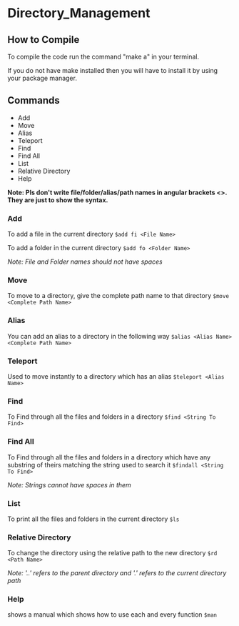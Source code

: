 # Directory_Management

## How to Compile

To compile the code run the command "make a" in your terminal.

If you do not have make installed then you will have to install it by using your package manager.

## Commands

- Add
- Move
- Alias
- Teleport
- Find
- Find All
- List
- Relative Directory
- Help

**Note: Pls don't write file/folder/alias/path names in angular brackets <>. They are just to show the syntax.**

### Add

To add a file in the current directory
```$add fi <File Name>```

To add a folder in the current directory
```$add fo <Folder Name>```

_Note: File and Folder names should not have spaces_

### Move

To move to a directory, give the complete path name to that directory ```$move <Complete Path Name>```

### Alias

You can add an alias to a directory in the following way
```$alias <Alias Name> <Complete Path Name>```

### Teleport

Used to move instantly to a directory which has an alias
```$teleport <Alias Name>```

### Find 

To Find through all the files and folders in a directory
```$find <String To Find>```

### Find All

To Find through all the files and folders in a directory which have any substring of theirs matching the string used to search it
```$findall <String To Find>```

_Note: Strings cannot have spaces in them_

### List 

To print all the files and folders in the current directory
```$ls```

### Relative Directory

To change the directory using the relative path to the new directory
```$rd <Path Name>```

_Note: '..' refers to the parent directory and '.' refers to the current directory path_

### Help

shows a manual which shows how to use each and every function
```$man```
